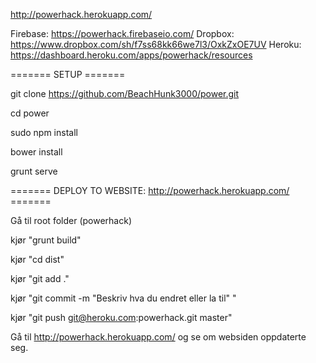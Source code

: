 http://powerhack.herokuapp.com/

Firebase:	https://powerhack.firebaseio.com/
Dropbox:	https://www.dropbox.com/sh/f7ss68kk66we7l3/OxkZxOE7UV
Heroku: 	https://dashboard.heroku.com/apps/powerhack/resources


======= SETUP =======

git clone https://github.com/BeachHunk3000/power.git

cd power

sudo npm install

bower install

grunt serve



======= DEPLOY TO WEBSITE: http://powerhack.herokuapp.com/ =======

Gå til root folder (powerhack)

kjør "grunt build"

kjør "cd dist"

kjør "git add ."

kjør "git commit -m "Beskriv hva du endret eller la til" "

kjør "git push git@heroku.com:powerhack.git master"

Gå til http://powerhack.herokuapp.com/ og se om websiden oppdaterte seg.